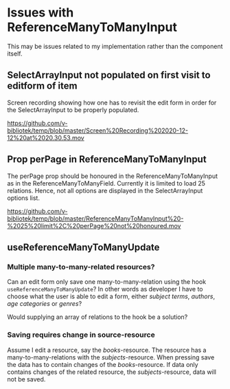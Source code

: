 # Issues with ReferenceManyToManyInput

This may be issues related to my implementation rather than the component itself.

## SelectArrayInput not populated on first visit to editform of item

Screen recording showing how one has to revisit the edit form in order for the SelectArrayInput to be properly populated.

https://github.com/v-bibliotek/temp/blob/master/Screen%20Recording%202020-12-12%20at%2020.30.53.mov

## Prop perPage in ReferenceManyToManyInput

The perPage prop should be honoured in the ReferenceManyToManyInput as in the ReferenceManyToManyField. Currently it is limited to load 25 relations. Hence, not all options are displayed in the SelectArrayInput options list.

https://github.com/v-bibliotek/temp/blob/master/ReferenceManyToManyInput%20-%2025%20limit%2C%20perPage%20not%20honoured.mov

## useReferenceManyToManyUpdate

### Multiple many-to-many-related resources?
Can an edit form only save one many-to-many-relation using the hook `useReferenceManyToManyUpdate`? In other words as developer I have to choose what the user is able to edit a form, either _subject terms_, _authors_, _age categories_ or _genres_? 

Would supplying an array of relations to the hook be a solution?

### Saving requires change in source-resource

Assume I edit a resource, say the _books_-resource. The resource has a many-to-many-relations with the _subjects_-resource. When pressing save the data has to contain changes of the _books_-resource. If data only contains changes of the related resource, the _subjects_-resource, data will not be saved. 


